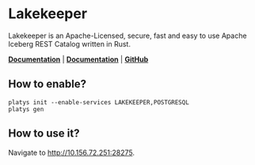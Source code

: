# Lakekeeper

Lakekeeper is an Apache-Licensed, secure, fast and easy to use Apache Iceberg REST Catalog written in Rust. 

**[Documentation](https://docs.lakekeeper.io/)** | **[Documentation](https://docs.lakekeeper.io/docs/nightly/concepts/)** | **[GitHub](https://github.com/lakekeeper/lakekeeper)**

## How to enable?

```
platys init --enable-services LAKEKEEPER,POSTGRESQL
platys gen
```

## How to use it?

Navigate to <http://10.156.72.251:28275>.
